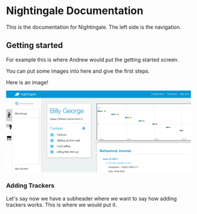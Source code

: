 Nightingale Documentation
=========================

This is the documentation for Nightingale. The left side is the navigation.

Getting started
---------------
For example this is where Andrew would put the getting started screen.

You can put some images into here and give the first steps.

Here is an image! 

![adding a tracker](/student_profile.png)

### Adding Trackers

Let's say now we have a subheader where we want to say how adding trackers works. This is where we would put it.
